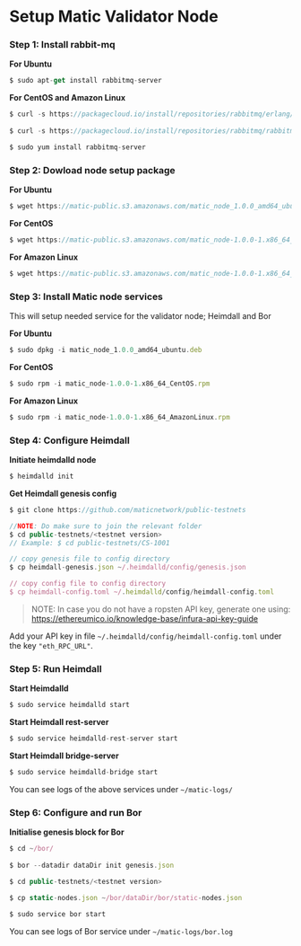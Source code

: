 
# Setup Matic Validator Node

### Step 1: Install rabbit-mq

**For Ubuntu**

```js
$ sudo apt-get install rabbitmq-server
```
    
**For CentOS and Amazon Linux**

```js
$ curl -s https://packagecloud.io/install/repositories/rabbitmq/erlang/script.rpm.sh | sudo bash
    
$ curl -s https://packagecloud.io/install/repositories/rabbitmq/rabbitmq-server/script.rpm.sh | sudo bash

$ sudo yum install rabbitmq-server
```
   
### Step 2: Dowload node setup package

**For Ubuntu**

```js
$ wget https://matic-public.s3.amazonaws.com/matic_node_1.0.0_amd64_ubuntu.deb
```

**For CentOS**
    
```js
$ wget https://matic-public.s3.amazonaws.com/matic_node-1.0.0-1.x86_64_CentOS.rpm
```
    
**For Amazon Linux**
    
```js
$ wget https://matic-public.s3.amazonaws.com/matic_node-1.0.0-1.x86_64_AmazonLinux.rpm
```
    
### Step 3: Install Matic node services
    
This will setup needed service for the validator node; Heimdall and Bor

**For Ubuntu**
   
```js
$ sudo dpkg -i matic_node_1.0.0_amd64_ubuntu.deb
```
   
**For CentOS**
   
```js
$ sudo rpm -i matic_node-1.0.0-1.x86_64_CentOS.rpm
```
   
**For Amazon Linux**
   
```js
$ sudo rpm -i matic_node-1.0.0-1.x86_64_AmazonLinux.rpm
```

### Step 4: Configure Heimdall

**Initiate heimdalld node**

```js
$ heimdalld init
```

**Get Heimdall genesis config**

```js
$ git clone https://github.com/maticnetwork/public-testnets

//NOTE: Do make sure to join the relevant folder
$ cd public-testnets/<testnet version>
// Example: $ cd public-testnets/CS-1001

// copy genesis file to config directory
$ cp heimdall-genesis.json ~/.heimdalld/config/genesis.json

// copy config file to config directory
$ cp heimdall-config.toml ~/.heimdalld/config/heimdall-config.toml
```

> NOTE: In case you do not have a ropsten API key, generate one using: https://ethereumico.io/knowledge-base/infura-api-key-guide

Add your API key in file `~/.heimdalld/config/heimdall-config.toml` under the key `"eth_RPC_URL"`.
    
    
### Step 5: Run Heimdall

**Start Heimdalld**
    
```js
$ sudo service heimdalld start 
``` 
      
**Start Heimdall rest-server**
    
```js
$ sudo service heimdalld-rest-server start
```
    
**Start Heimdall bridge-server**
    
```js
$ sudo service heimdalld-bridge start
``` 
    
You can see logs of the above services under `~/matic-logs/`
    
### Step 6: Configure and run Bor

**Initialise genesis block for Bor**
   
```js
$ cd ~/bor/
    
$ bor --datadir dataDir init genesis.json

$ cd public-testnets/<testnet version>

$ cp static-nodes.json ~/bor/dataDir/bor/static-nodes.json
   
$ sudo service bor start
```

You can see logs of Bor service under ``~/matic-logs/bor.log``
